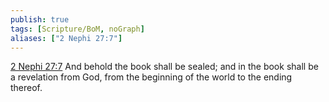 ```yaml
---
publish: true
tags: [Scripture/BoM, noGraph]
aliases: ["2 Nephi 27:7"]
---
```

[2 Nephi 27:7](https://churchofjesuschrist.org/study/scriptures/bofm/2-ne/27?lang=eng&id=p7#p7) And behold the book shall be sealed; and in the book shall be a revelation from God, from the beginning of the world to the ending thereof.
